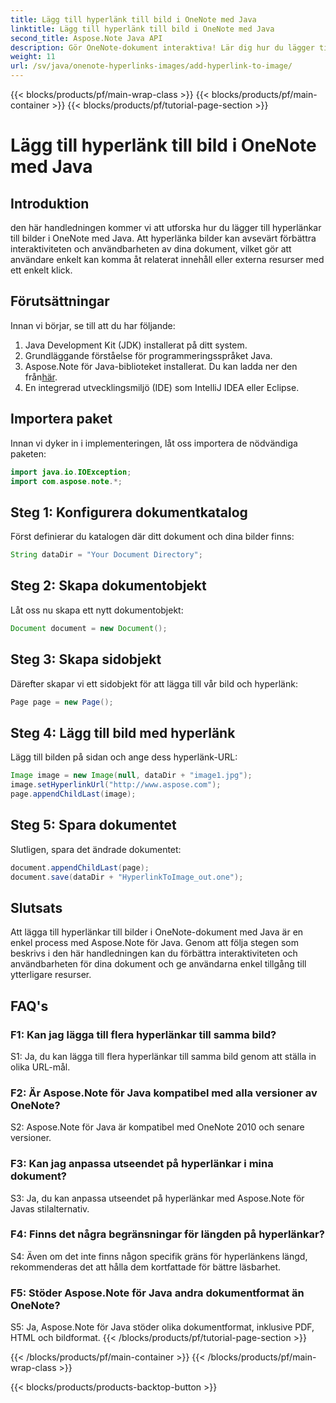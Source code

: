 ```yaml
---
title: Lägg till hyperlänk till bild i OneNote med Java
linktitle: Lägg till hyperlänk till bild i OneNote med Java
second_title: Aspose.Note Java API
description: Gör OneNote-dokument interaktiva! Lär dig hur du lägger till hyperlänkar till bilder i Java med Aspose.Note. Enkla steg & kodexempel ingår! #OneNote #Java #Aspose
weight: 11
url: /sv/java/onenote-hyperlinks-images/add-hyperlink-to-image/
---
```


{{< blocks/products/pf/main-wrap-class >}}
{{< blocks/products/pf/main-container >}}
{{< blocks/products/pf/tutorial-page-section >}}

# Lägg till hyperlänk till bild i OneNote med Java

## Introduktion

den här handledningen kommer vi att utforska hur du lägger till hyperlänkar till bilder i OneNote med Java. Att hyperlänka bilder kan avsevärt förbättra interaktiviteten och användbarheten av dina dokument, vilket gör att användare enkelt kan komma åt relaterat innehåll eller externa resurser med ett enkelt klick.

## Förutsättningar

Innan vi börjar, se till att du har följande:

1. Java Development Kit (JDK) installerat på ditt system.
2. Grundläggande förståelse för programmeringsspråket Java.
3.  Aspose.Note för Java-biblioteket installerat. Du kan ladda ner den från[här](https://releases.aspose.com/note/java/).
4. En integrerad utvecklingsmiljö (IDE) som IntelliJ IDEA eller Eclipse.

## Importera paket

Innan vi dyker in i implementeringen, låt oss importera de nödvändiga paketen:

```java
import java.io.IOException;
import com.aspose.note.*;
```

## Steg 1: Konfigurera dokumentkatalog

Först definierar du katalogen där ditt dokument och dina bilder finns:

```java
String dataDir = "Your Document Directory";
```

## Steg 2: Skapa dokumentobjekt

Låt oss nu skapa ett nytt dokumentobjekt:

```java
Document document = new Document();
```

## Steg 3: Skapa sidobjekt

Därefter skapar vi ett sidobjekt för att lägga till vår bild och hyperlänk:

```java
Page page = new Page();
```

## Steg 4: Lägg till bild med hyperlänk

Lägg till bilden på sidan och ange dess hyperlänk-URL:

```java
Image image = new Image(null, dataDir + "image1.jpg");
image.setHyperlinkUrl("http://www.aspose.com");
page.appendChildLast(image);
```

## Steg 5: Spara dokumentet

Slutligen, spara det ändrade dokumentet:

```java
document.appendChildLast(page);
document.save(dataDir + "HyperlinkToImage_out.one");
```

## Slutsats

Att lägga till hyperlänkar till bilder i OneNote-dokument med Java är en enkel process med Aspose.Note för Java. Genom att följa stegen som beskrivs i den här handledningen kan du förbättra interaktiviteten och användbarheten för dina dokument och ge användarna enkel tillgång till ytterligare resurser.

## FAQ's

### F1: Kan jag lägga till flera hyperlänkar till samma bild?

S1: Ja, du kan lägga till flera hyperlänkar till samma bild genom att ställa in olika URL-mål.

### F2: Är Aspose.Note för Java kompatibel med alla versioner av OneNote?

S2: Aspose.Note för Java är kompatibel med OneNote 2010 och senare versioner.

### F3: Kan jag anpassa utseendet på hyperlänkar i mina dokument?

S3: Ja, du kan anpassa utseendet på hyperlänkar med Aspose.Note för Javas stilalternativ.

### F4: Finns det några begränsningar för längden på hyperlänkar?

S4: Även om det inte finns någon specifik gräns för hyperlänkens längd, rekommenderas det att hålla dem kortfattade för bättre läsbarhet.

### F5: Stöder Aspose.Note för Java andra dokumentformat än OneNote?

S5: Ja, Aspose.Note för Java stöder olika dokumentformat, inklusive PDF, HTML och bildformat.
{{< /blocks/products/pf/tutorial-page-section >}}

{{< /blocks/products/pf/main-container >}}
{{< /blocks/products/pf/main-wrap-class >}}

{{< blocks/products/products-backtop-button >}}
